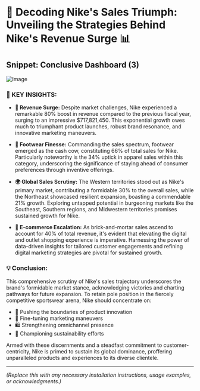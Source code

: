 # 🌟 Decoding Nike's Sales Triumph: Unveiling the Strategies Behind Nike's Revenue Surge 📊

## Snippet: Conclusive Dashboard (3)
![Image](https://raw.githubusercontent.com/username/repo-name/main/D%3A/addidas/Dashboard%201%20(1).png)

### 📌 KEY INSIGHTS:

- **🚀 Revenue Surge:** Despite market challenges, Nike experienced a remarkable 80% boost in revenue compared to the previous fiscal year, surging to an impressive $717,821,450. This exponential growth owes much to triumphant product launches, robust brand resonance, and innovative marketing maneuvers.

- **👟 Footwear Finesse:** Commanding the sales spectrum, footwear emerged as the cash cow, constituting 66% of total sales for Nike. Particularly noteworthy is the 34% uptick in apparel sales within this category, underscoring the significance of staying ahead of consumer preferences through inventive offerings.

- **🌍 Global Sales Scrutiny:** The Western territories stood out as Nike's primary market, contributing a formidable 30% to the overall sales, while the Northeast showcased resilient expansion, boasting a commendable 21% growth. Exploring untapped potential in burgeoning markets like the Southeast, Southern regions, and Midwestern territories promises sustained growth for Nike.

- **📱 E-commerce Escalation:** As brick-and-mortar sales ascend to account for 40% of total revenue, it's evident that elevating the digital and outlet shopping experience is imperative. Harnessing the power of data-driven insights for tailored customer engagements and refining digital marketing strategies are pivotal for sustained growth.

### 💡 Conclusion:

This comprehensive scrutiny of Nike's sales trajectory underscores the brand's formidable market stance, acknowledging victories and charting pathways for future expansion. To retain pole position in the fiercely competitive sportswear arena, Nike should concentrate on:

- 🔧 Pushing the boundaries of product innovation
- 🎯 Fine-tuning marketing maneuvers
- 🛍️ Strengthening omnichannel presence
- 🌱 Championing sustainability efforts

Armed with these discernments and a steadfast commitment to customer-centricity, Nike is primed to sustain its global dominance, proffering unparalleled products and experiences to its diverse clientele.

---

*(Replace this with any necessary installation instructions, usage examples, or acknowledgments.)*
